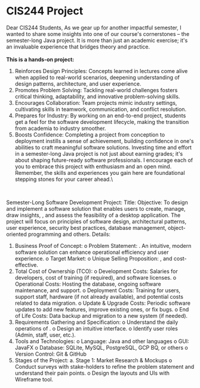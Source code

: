 # CIS244 Project

Dear CIS244 Students,
As we gear up for another impactful semester, I wanted to share some insights into one of our
course's cornerstones – the semester-long Java project. It is more than just an academic
exercise; it's an invaluable experience that bridges theory and practice.\
<br>
**This is a hands-on project:**
1. Reinforces Design Principles: Concepts learned in lectures come alive when applied to
real-world scenarios, deepening understanding of design patterns, architecture, and
user experience.
2. Promotes Problem Solving: Tackling real-world challenges fosters critical thinking,
adaptability, and innovative problem-solving skills.
3. Encourages Collaboration: Team projects mimic industry settings, cultivating skills in
teamwork, communication, and conflict resolution.
4. Prepares for Industry: By working on an end-to-end project, students get a feel for the
software development lifecycle, making the transition from academia to industry
smoother.
5. Boosts Confidence: Completing a project from conception to deployment instills a sense
of achievement, building confidence in one's abilities to craft meaningful software
solutions.
Investing time and effort in a semester-long Java project is not just about earning grades; it's
about shaping future-ready software professionals.
I encourage each of you to embrace this project with enthusiasm and an open mind.
Remember, the skills and experiences you gain here are foundational stepping stones for your
career ahead.\
<br>


Semester-Long Software Development Project:
Title: <Your Group Project Title>
Objective:
To design and implement a software solution that enables users to create, manage, draw
insights, <fill in more what your project can do>, and assess the feasibility of a desktop
application. The project will focus on principles of software design, architectural patterns, user
experience, security best practices, database management, object-oriented programming and
others.
Details:
1. Business Proof of Concept:
o Problem Statement: <What project can do>. An intuitive, modern software
solution can enhance operational efficiency and user experience.
o Target Market: <Your end-users and target customers>
o Unique Selling Proposition: <Business Proposition>, and cost-effective.
2. Total Cost of Ownership (TCO):
o Development Costs: Salaries for developers, cost of training (if required), and
software licenses.
o Operational Costs: Hosting the database, ongoing software maintenance, and
support.
o Deployment Costs: Training for users, support staff, hardware (if not already
available), and potential costs related to data migration.
o Update & Upgrade Costs: Periodic software updates to add new features,
improve existing ones, or fix bugs.
o End of Life Costs: Data backup and migration to a new system (if needed).
3. Requirements Gathering and Specification:
o Understand the daily operations of <Your group project>.
o Design an intuitive interface.
o Identify user roles (Admin, staff, user, etc.).
4. Tools and Technologies:
o Language: Java and other languages
o GUI: JavaFX
o Database: SQLite, MySQL, PostgreSQL, GCP BQ, or others
o Version Control: Git & GitHub
5. Stages of the Project:
a. Stage 1: Market Research & Mockups
o Conduct surveys with stake-holders to refine the problem statement and
understand their pain points.
o Design the layouts and UIs with Wireframe tool.
